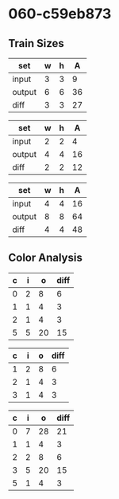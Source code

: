 # 060-c59eb873
## Train Sizes

|set|w|h|A|
|---|---|---|---|
|input|3|3|9|
|output|6|6|36|
|diff|3|3|27|


|set|w|h|A|
|---|---|---|---|
|input|2|2|4|
|output|4|4|16|
|diff|2|2|12|


|set|w|h|A|
|---|---|---|---|
|input|4|4|16|
|output|8|8|64|
|diff|4|4|48|


## Color Analysis

|c|i|o|diff|
|---|---|---|---|
|0|2|8|6|
|1|1|4|3|
|2|1|4|3|
|5|5|20|15|


|c|i|o|diff|
|---|---|---|---|
|1|2|8|6|
|2|1|4|3|
|3|1|4|3|


|c|i|o|diff|
|---|---|---|---|
|0|7|28|21|
|1|1|4|3|
|2|2|8|6|
|3|5|20|15|
|5|1|4|3|

